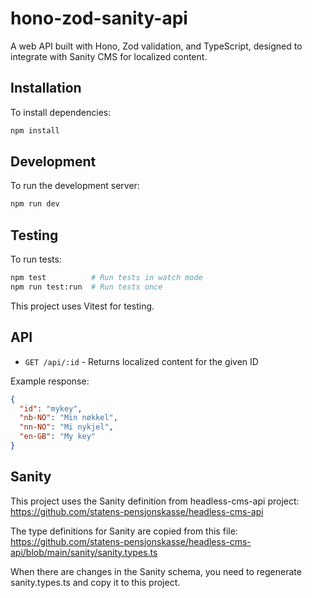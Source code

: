 # hono-zod-sanity-api

A web API built with Hono, Zod validation, and TypeScript, designed to integrate with Sanity CMS for localized content.

## Installation

To install dependencies:

```bash
npm install
```

## Development

To run the development server:

```bash
npm run dev
```

## Testing

To run tests:

```bash
npm test          # Run tests in watch mode
npm run test:run  # Run tests once
```

This project uses Vitest for testing.

## API

- `GET /api/:id` - Returns localized content for the given ID

Example response:

```json
{
  "id": "mykey",
  "nb-NO": "Min nøkkel",
  "nn-NO": "Mi nykjel", 
  "en-GB": "My key"
}
```

## Sanity

This project uses the Sanity definition from headless-cms-api project:
<https://github.com/statens-pensjonskasse/headless-cms-api>

The type definitions for Sanity are copied from this file:
<https://github.com/statens-pensjonskasse/headless-cms-api/blob/main/sanity/sanity.types.ts>

When there are changes in the Sanity schema, you need to regenerate sanity.types.ts and copy it to this project.

